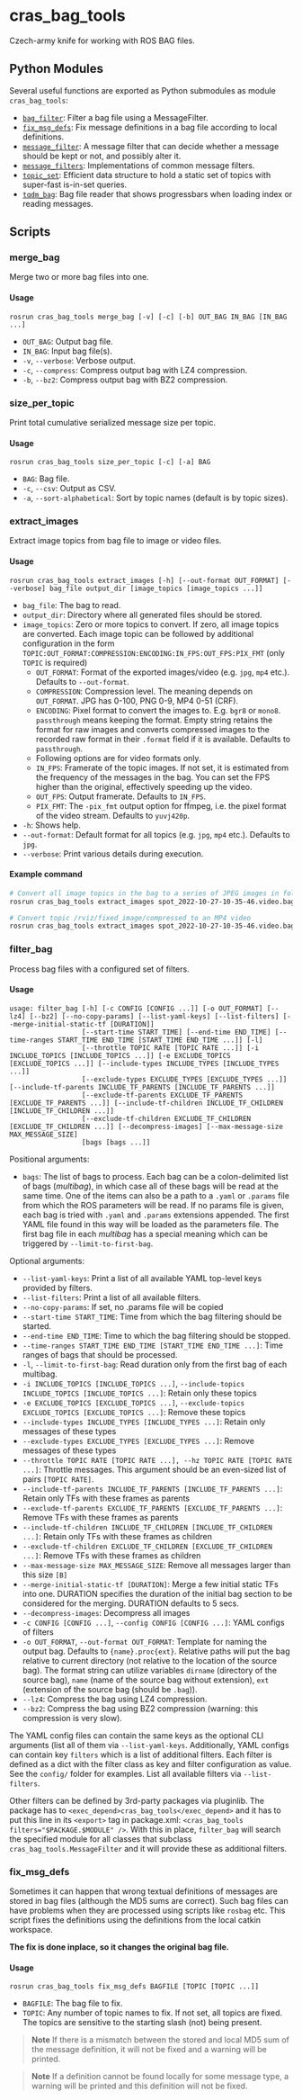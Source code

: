 # cras_bag_tools

Czech-army knife for working with ROS BAG files.

## Python Modules

Several useful functions are exported as Python submodules as module `cras_bag_tools`:

- [`bag_filter`](https://docs.ros.org/en/api/cras_bag_tools/html/cras_bag_tools.html#module-cras_bag_tools.bag_filter): Filter a bag file using a MessageFilter.
- [`fix_msg_defs`](https://docs.ros.org/en/api/cras_bag_tools/html/cras_bag_tools.html#module-cras_bag_tools.fix_msg_defs): Fix message definitions in a bag file according to local definitions.
- [`message_filter`](https://docs.ros.org/en/api/cras_bag_tools/html/cras_bag_tools.html#module-cras_bag_tools.message_filter): A message filter that can decide whether a message should be kept or not, and possibly alter it.
- [`message_filters`](https://docs.ros.org/en/api/cras_bag_tools/html/cras_bag_tools.html#module-cras_bag_tools.message_filters): Implementations of common message filters.
- [`topic_set`](https://docs.ros.org/en/api/cras_bag_tools/html/cras_bag_tools.html#module-cras_bag_tools.topic_set): Efficient data structure to hold a static set of topics with super-fast is-in-set queries.
- [`tqdm_bag`](https://docs.ros.org/en/api/cras_bag_tools/html/cras_bag_tools.html#module-cras_bag_tools.tqdm_bag): Bag file reader that shows progressbars when loading index or reading messages.

## Scripts

### merge_bag

Merge two or more bag files into one.

#### Usage

    rosrun cras_bag_tools merge_bag [-v] [-c] [-b] OUT_BAG IN_BAG [IN_BAG ...]

- `OUT_BAG`: Output bag file.
- `IN_BAG`: Input bag file(s).
- `-v`, `--verbose`: Verbose output.
- `-c`, `--compress`: Compress output bag with LZ4 compression.
- `-b`, `--bz2`: Compress output bag with BZ2 compression.

### size_per_topic

Print total cumulative serialized message size per topic.

#### Usage

    rosrun cras_bag_tools size_per_topic [-c] [-a] BAG

- `BAG`: Bag file.
- `-c`, `--csv`: Output as CSV.
- `-a`, `--sort-alphabetical`: Sort by topic names (default is by topic sizes).

### extract_images

Extract image topics from bag file to image or video files.

#### Usage

    rosrun cras_bag_tools extract_images [-h] [--out-format OUT_FORMAT] [--verbose] bag_file output_dir [image_topics [image_topics ...]]

* `bag_file`: The bag to read.
* `output_dir`: Directory where all generated files should be stored.
* `image_topics`: Zero or more topics to convert. If zero, all image topics are converted. Each image topic can be
  followed by additional configuration in the form
  `TOPIC:OUT_FORMAT:COMPRESSION:ENCODING:IN_FPS:OUT_FPS:PIX_FMT` (only `TOPIC` is required)
    * `OUT_FORMAT`: Format of the exported images/video (e.g. `jpg`, `mp4` etc.). Defaults to `--out-format`.
    * `COMPRESSION`: Compression level. The meaning depends on `OUT_FORMAT`. JPG has 0-100, PNG 0-9, MP4 0-51 (CRF).
    * `ENCODING`: Pixel format to convert the images to. E.g. `bgr8` or `mono8`. `passthrough` means keeping the format.
      Empty string retains the format for raw images and converts compressed images to the recorded raw format
      in their `.format` field if it is available. Defaults to `passthrough`.
    * Following options are for video formats only.
    * `IN_FPS`: Framerate of the topic images. If not set, it is estimated from the frequency of the messages in the bag.
      You can set the FPS higher than the original, effectively speeding up the video.
    * `OUT_FPS`: Output framerate. Defaults to `IN_FPS`.
    * `PIX_FMT`: The `-pix_fmt` output option for ffmpeg, i.e. the pixel format of the video stream. Defaults to
      `yuvj420p`.
* `-h`: Shows help.
* `--out-format`: Default format for all topics (e.g. `jpg`, `mp4` etc.). Defaults to `jpg`.
* `--verbose`: Print various details during execution.

#### Example command

```bash
# Convert all image topics in the bag to a series of JPEG images in folder imgs/
rosrun cras_bag_tools extract_images spot_2022-10-27-10-35-46.video.bag imgs

# Convert topic /rviz/fixed_image/compressed to an MP4 video
rosrun cras_bag_tools extract_images spot_2022-10-27-10-35-46.video.bag . /rviz/fixed_image/compressed:mp4:23:passthrough:25
```

### filter_bag

Process bag files with a configured set of filters.

#### Usage

    usage: filter_bag [-h] [-c CONFIG [CONFIG ...]] [-o OUT_FORMAT] [--lz4] [--bz2] [--no-copy-params] [--list-yaml-keys] [--list-filters] [--merge-initial-static-tf [DURATION]]
                      [--start-time START_TIME] [--end-time END_TIME] [--time-ranges START_TIME END_TIME [START_TIME END_TIME ...]] [-l]
                      [--throttle TOPIC RATE [TOPIC RATE ...]] [-i INCLUDE_TOPICS [INCLUDE_TOPICS ...]] [-e EXCLUDE_TOPICS [EXCLUDE_TOPICS ...]] [--include-types INCLUDE_TYPES [INCLUDE_TYPES ...]]
                      [--exclude-types EXCLUDE_TYPES [EXCLUDE_TYPES ...]] [--include-tf-parents INCLUDE_TF_PARENTS [INCLUDE_TF_PARENTS ...]]
                      [--exclude-tf-parents EXCLUDE_TF_PARENTS [EXCLUDE_TF_PARENTS ...]] [--include-tf-children INCLUDE_TF_CHILDREN [INCLUDE_TF_CHILDREN ...]]
                      [--exclude-tf-children EXCLUDE_TF_CHILDREN [EXCLUDE_TF_CHILDREN ...]] [--decompress-images] [--max-message-size MAX_MESSAGE_SIZE]
                      [bags [bags ...]]


Positional arguments:

* `bags`: The list of bags to process. Each bag can be a colon-delimited list of bags (*multibag*), in which case all of
  these bags will be read at the same time. One of the items can also be a path to a `.yaml` or `.params` file from
  which the ROS parameters will be read. If no params file is given, each bag is tried with `.yaml` and `.params`
  extensions appended. The first YAML file found in this way will be loaded as the parameters file. The first bag file
  in each *multibag* has a special meaning which can be triggered by `--limit-to-first-bag`.

Optional arguments:
* `--list-yaml-keys`: Print a list of all available YAML top-level keys provided by filters.
* `--list-filters`: Print a list of all available filters.
* `--no-copy-params`: If set, no .params file will be copied
* `--start-time START_TIME`: Time from which the bag filtering should be started.
* `--end-time END_TIME`: Time to which the bag filtering should be stopped.
* `--time-ranges START_TIME END_TIME [START_TIME END_TIME ...]`: Time ranges of bags that should be processed.
* `-l`, `--limit-to-first-bag`: Read duration only from the first bag of each multibag.
* `-i INCLUDE_TOPICS [INCLUDE_TOPICS ...]`, `--include-topics INCLUDE_TOPICS [INCLUDE_TOPICS ...]`: Retain only
  these topics
* `-e EXCLUDE_TOPICS [EXCLUDE_TOPICS ...]`, `--exclude-topics EXCLUDE_TOPICS [EXCLUDE_TOPICS ...]`: Remove these topics
* `--include-types INCLUDE_TYPES [INCLUDE_TYPES ...]`: Retain only messages of these types
* `--exclude-types EXCLUDE_TYPES [EXCLUDE_TYPES ...]`: Remove messages of these types
* `--throttle TOPIC RATE [TOPIC RATE ...], --hz TOPIC RATE [TOPIC RATE ...]`: Throttle messages. This argument should be
  an even-sized list of pairs `[TOPIC RATE]`. 
* `--include-tf-parents INCLUDE_TF_PARENTS [INCLUDE_TF_PARENTS ...]`: Retain only TFs with these frames as parents
* `--exclude-tf-parents EXCLUDE_TF_PARENTS [EXCLUDE_TF_PARENTS ...]`: Remove TFs with these frames as parents
* `--include-tf-children INCLUDE_TF_CHILDREN [INCLUDE_TF_CHILDREN ...]`: Retain only TFs with these frames as children
* `--exclude-tf-children EXCLUDE_TF_CHILDREN [EXCLUDE_TF_CHILDREN ...]`: Remove TFs with these frames as children
* `--max-message-size MAX_MESSAGE_SIZE`: Remove all messages larger than this size `[B]`
* `--merge-initial-static-tf [DURATION]`: Merge a few initial static TFs into one. DURATION specifies the duration of
  the initial bag section to be considered for the merging. DURATION defaults to 5 secs.
* `--decompress-images`: Decompress all images
* `-c CONFIG [CONFIG ...]`, `--config CONFIG [CONFIG ...]`: YAML configs of filters
* `-o OUT_FORMAT`, `--out-format OUT_FORMAT`: Template for naming the output bag. Defaults to `{name}.proc{ext}`. 
  Relative paths will put the bag relative to current directory (not relative to the location of the source bag).
  The format string can utilize variables `dirname` (directory of the source bag), `name` (name of the source bag
  without extension), `ext` (extension of the source bag (should be `.bag`)).
* `--lz4`: Compress the bag using LZ4 compression.
* `--bz2`: Compress the bag using BZ2 compression (warning: this compression is very slow).

The YAML config files can contain the same keys as the optional CLI arguments (list all of them via `--list-yaml-keys`.
Additionally, YAML configs can contain key `filters` which is a list of additional filters. Each filter is defined as a
dict with the filter class as key and filter configuration as value. See the `config/` folder for examples. List all
available filters via `--list-filters`.

Other filters can be defined by 3rd-party packages via pluginlib. The package has to
`<exec_depend>cras_bag_tools</exec_depend>` and it has to put this line in its `<export>` tag in package.xml:
`<cras_bag_tools filters="$PACKAGE.$MODULE" />`. With this in place, `filter_bag` will search the specified module
for all classes that subclass `cras_bag_tools.MessageFilter` and it will provide these as additional filters.

### fix_msg_defs

Sometimes it can happen that wrong textual definitions of messages are stored in bag files (although the MD5 sums are correct).
Such bag files can have problems when they are processed using scripts like `rosbag` etc.
This script fixes the definitions using the definitions from the local catkin workspace.

**The fix is done inplace, so it changes the original bag file.**

#### Usage

    rosrun cras_bag_tools fix_msg_defs BAGFILE [TOPIC [TOPIC ...]]

- `BAGFILE`: The bag file to fix.
- `TOPIC`: Any number of topic names to fix. If not set, all topics are fixed. The topics are sensitive to the starting slash (not) being present.

> **Note**
> If there is a mismatch between the stored and local MD5 sum of the message definition, it will not be fixed and a warning will be printed.

> **Note**
> If a definition cannot be found locally for some message type, a warning will be printed and this definition will not be fixed.
